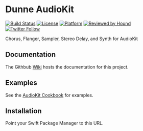 # Dunne AudioKit

[![Build Status](https://github.com/AudioKit/DunneAudioKit/workflows/CI/badge.svg)](https://github.com/AudioKit/DunneAudioKit/actions?query=workflow%3ACI)
[![License](https://img.shields.io/github/license/AudioKit/DunneAudioKit)](https://github.com/AudioKit/DunneAudioKit/blob/main/LICENSE)
[![Platform](https://img.shields.io/cocoapods/p/AudioKit)](https://github.com/AudioKit/AudioKit/wiki)
[![Reviewed by Hound](https://img.shields.io/badge/Reviewed_by-Hound-8E64B0.svg)](https://houndci.com)
[![Twitter Follow](https://img.shields.io/twitter/follow/AudioKitPro.svg?style=social)](https://twitter.com/AudioKitPro)

Chorus, Flanger, Sampler, Stereo Delay, and Synth for AudioKit

## Documentation

The Githbub [Wiki](https://github.com/AudioKit/DunneAudioKit/wiki) hosts the documentation for this project.

## Examples

See the [AudioKit Cookbook](https://github.com/AudioKit/Cookbook/) for examples.

## Installation

Point your Swift Package Manager to this URL.

